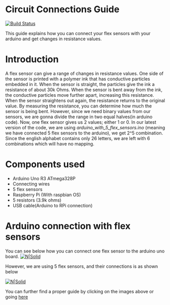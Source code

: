 # Circuit Connections Guide

[![Build Status](https://travis-ci.org/joemccann/dillinger.svg?branch=master)](https://travis-ci.org/joemccann/dillinger)

This guide explains how you can connect your flex sensors with your arduino and get changes in resistance values.

# Introduction
A flex sensor can give a range of changes in resistance values. One side of the sensor is printed with a polymer ink that has conductive particles embedded in it. When the sensor is straight, the particles give the ink a resistance of about 30k Ohms. When the sensor is bent away from the ink, the conductive particles move further apart, increasing this resistance.
When the sensor straightens out again, the resistance returns to the original value. By measuring the resistance, you can determine how much the sensor is being bent.
 However, since we need binary values from our sensors, we are gonna divide the range in two equal halves(in arduino code).
Now, one flex sensor gives us 2 values; either 1 or 0. In our latest version of the code, we are using *arduino_with_5_flex_sensors.ino* (meaning we have connected 5 flex sensors to the arduino), we get 2^5 combination. Since the english alphabet contains only 26 letters, we are left with 6 combinations which will have no mapping.

# Components used
- Arduino Uno R3 ATmega328P
- Connecting wires
- 5 flex sensors
- Raspberry Pi (With raspbian OS)
- 5 resistors (3.9k ohms)
- USB cable(Arduino to RPi connection)
# Arduino connection with flex sensors
You can see below how you can connect one flex sensor to the arduino uno board.
[![N|Solid](https://cdn.sparkfun.com/assets/learn_tutorials/5/1/1/example_circuit_bb.png)](https://learn.sparkfun.com/tutorials/flex-sensor-hookup-guide/all)

However, we are using 5 flex sensors, and their connections is as shown below

[![N|Solid](http://www.marcopucci.it/wp-content/uploads/2014/06/flex_sensor_5_dita_giallo.jpg)](https://learn.sparkfun.com/tutorials/flex-sensor-hookup-guide/all)

You can further find a proper guide by clicking on the images above or going [here](https://learn.sparkfun.com/tutorials/flex-sensor-hookup-guide/all)

